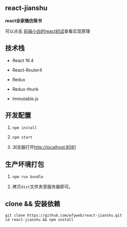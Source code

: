 ## react-jianshu

**react全家桶仿简书**

可以点击
[前端小白的react初试]()查看实现原理


## 技术栈

* React 16.4

* React-Router4

* Redux

* Redux-thunk

* Immutable.js


## 开发配置

1. `npm install`

2. `npm start`

3. 浏览器打开[http://localhost:8081](http://localhost:8081)


## 生产坏境打包

1. `npm run bundle`

2. 拷贝`dist`文件夹至服务器即可。


## clone && 安装依赖

```
git clone https://github.com/wfyweb/react-jianshu.git
cd react-jianshu && npm install

```

